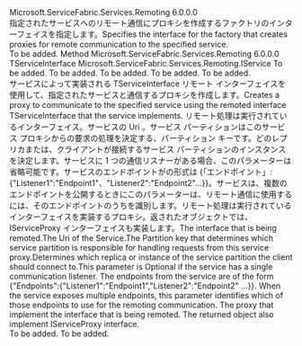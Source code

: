 <Type Name="IServiceProxyFactory" FullName="Microsoft.ServiceFabric.Services.Remoting.Client.IServiceProxyFactory">
  <TypeSignature Language="C#" Value="public interface IServiceProxyFactory" />
  <TypeSignature Language="ILAsm" Value=".class public interface auto ansi abstract IServiceProxyFactory" />
  <TypeSignature Language="DocId" Value="T:Microsoft.ServiceFabric.Services.Remoting.Client.IServiceProxyFactory" />
  <TypeSignature Language="VB.NET" Value="Public Interface IServiceProxyFactory" />
  <TypeSignature Language="F#" Value="type IServiceProxyFactory = interface" />
  <AssemblyInfo>
    <AssemblyName>Microsoft.ServiceFabric.Services.Remoting</AssemblyName>
    <AssemblyVersion>6.0.0.0</AssemblyVersion>
  </AssemblyInfo>
  <Interfaces />
  <Docs>
    <summary>
            <span data-ttu-id="fe285-101">指定されたサービスへのリモート通信にプロキシを作成するファクトリのインターフェイスを指定します。</span><span class="sxs-lookup"><span data-stu-id="fe285-101">Specifies the interface for the factory that creates proxies for remote communication to the specified service.</span></span>
            </summary>
    <remarks>To be added.</remarks>
  </Docs>
  <Members>
    <Member MemberName="CreateServiceProxy&lt;TServiceInterface&gt;">
      <MemberSignature Language="C#" Value="public TServiceInterface CreateServiceProxy&lt;TServiceInterface&gt; (Uri serviceUri, Microsoft.ServiceFabric.Services.Client.ServicePartitionKey partitionKey = null, Microsoft.ServiceFabric.Services.Communication.Client.TargetReplicaSelector targetReplicaSelector = Microsoft.ServiceFabric.Services.Communication.Client.TargetReplicaSelector.PrimaryReplica, string listenerName = null) where TServiceInterface : Microsoft.ServiceFabric.Services.Remoting.IService;" />
      <MemberSignature Language="ILAsm" Value=".method public hidebysig newslot virtual instance !!TServiceInterface CreateServiceProxy&lt;(class Microsoft.ServiceFabric.Services.Remoting.IService) TServiceInterface&gt;(class System.Uri serviceUri, class Microsoft.ServiceFabric.Services.Client.ServicePartitionKey partitionKey, valuetype Microsoft.ServiceFabric.Services.Communication.Client.TargetReplicaSelector targetReplicaSelector, string listenerName) cil managed" />
      <MemberSignature Language="DocId" Value="M:Microsoft.ServiceFabric.Services.Remoting.Client.IServiceProxyFactory.CreateServiceProxy``1(System.Uri,Microsoft.ServiceFabric.Services.Client.ServicePartitionKey,Microsoft.ServiceFabric.Services.Communication.Client.TargetReplicaSelector,System.String)" />
      <MemberSignature Language="F#" Value="abstract member CreateServiceProxy : Uri * Microsoft.ServiceFabric.Services.Client.ServicePartitionKey * Microsoft.ServiceFabric.Services.Communication.Client.TargetReplicaSelector * string -&gt; 'ServiceInterface (requires 'ServiceInterface :&gt; Microsoft.ServiceFabric.Services.Remoting.IService)" Usage="iServiceProxyFactory.CreateServiceProxy (serviceUri, partitionKey, targetReplicaSelector, listenerName)" />
      <MemberType>Method</MemberType>
      <AssemblyInfo>
        <AssemblyName>Microsoft.ServiceFabric.Services.Remoting</AssemblyName>
        <AssemblyVersion>6.0.0.0</AssemblyVersion>
      </AssemblyInfo>
      <ReturnValue>
        <ReturnType>TServiceInterface</ReturnType>
      </ReturnValue>
      <TypeParameters>
        <TypeParameter Name="TServiceInterface">
          <Constraints>
            <InterfaceName>Microsoft.ServiceFabric.Services.Remoting.IService</InterfaceName>
          </Constraints>
        </TypeParameter>
      </TypeParameters>
      <Parameters>
        <Parameter Name="serviceUri" Type="System.Uri" />
        <Parameter Name="partitionKey" Type="Microsoft.ServiceFabric.Services.Client.ServicePartitionKey" />
        <Parameter Name="targetReplicaSelector" Type="Microsoft.ServiceFabric.Services.Communication.Client.TargetReplicaSelector" />
        <Parameter Name="listenerName" Type="System.String" />
      </Parameters>
      <Docs>
        <typeparam name="TServiceInterface">To be added.</typeparam>
        <param name="serviceUri">To be added.</param>
        <param name="partitionKey">To be added.</param>
        <param name="targetReplicaSelector">To be added.</param>
        <param name="listenerName">To be added.</param>
        <summary>
            <span data-ttu-id="fe285-102">サービスによって実装される TServiceInterface リモート インターフェイスを使用して、指定されたサービスと通信するプロキシを作成します。</span><span class="sxs-lookup"><span data-stu-id="fe285-102">Creates a proxy to communicate to the specified service using the remoted interface TServiceInterface that the service implements.</span></span>
            <span data-ttu-id="fe285-103"><typeparam name="TServiceInterface">リモート処理は実行されているインターフェイス。</typeparam><param name="serviceUri">サービスの Uri</param> 。<param name="partitionKey">サービス パーティションはこのサービス プロキシからの要求の処理を決定する、パーティション キーです。</param><param name="targetReplicaSelector">どのレプリカまたは、クライアントが接続するサービス パーティションのインスタンスを決定します</param>。<param name="listenerName">サービスに 1 つの通信リスナーがある場合、このパラメーターは省略可能です。サービスのエンドポイントがの形式は {「エンドポイント」: {"Listener1":"Endpoint1"、"Listener2":"Endpoint2"...}}。サービスは、複数のエンドポイントを公開するときにこのパラメーターは、リモート通信に使用するには、そのエンドポイントのうちを識別します。</param><returns>リモート処理は実行されているインターフェイスを実装するプロキシ。返されたオブジェクトでは、IServiceProxy インターフェイスも実装します。</returns></span><span class="sxs-lookup"><span data-stu-id="fe285-103"><typeparam name="TServiceInterface">The interface that is being remoted.</typeparam><param name="serviceUri">The Uri of the Service.</param><param name="partitionKey">The Partition key that determines which service partition is responsible for handling requests from this service proxy.</param><param name="targetReplicaSelector">Determines which replica or instance of the service partition the client should connect to.</param><param name="listenerName">This parameter is Optional if the service has a single communication listener. The endpoints from the service are of the form {"Endpoints":{"Listener1":"Endpoint1","Listener2":"Endpoint2" ...}}. When the service exposes multiple endpoints, this parameter identifies which of those endpoints to use for the remoting communication. </param><returns>The proxy that implement the interface that is being remoted. The returned object also implement IServiceProxy interface.</returns></span></span></summary>
        <returns>To be added.</returns>
        <remarks>To be added.</remarks>
      </Docs>
    </Member>
  </Members>
</Type>
